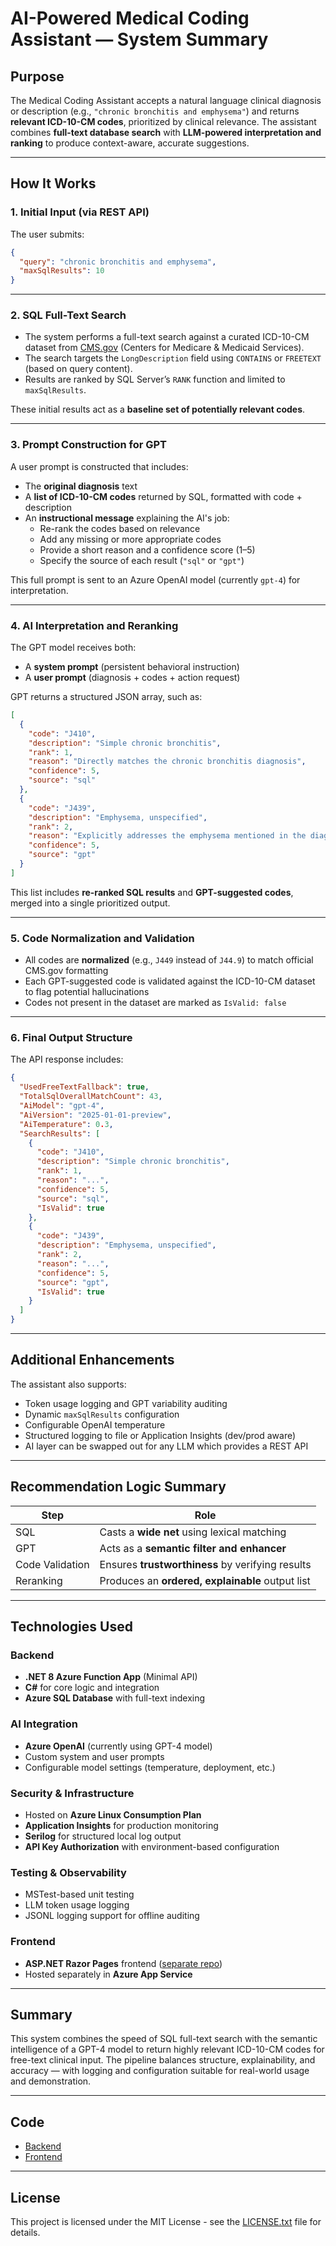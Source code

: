 # AI-Powered Medical Coding Assistant — System Summary

## Purpose

The Medical Coding Assistant accepts a natural language clinical diagnosis or description (e.g., `"chronic bronchitis and emphysema"`) and returns **relevant ICD-10-CM codes**, prioritized by clinical relevance. The assistant combines **full-text database search** with **LLM-powered interpretation and ranking** to produce context-aware, accurate suggestions.

---

## How It Works

### 1. Initial Input (via REST API)

The user submits:

```json
{
  "query": "chronic bronchitis and emphysema",
  "maxSqlResults": 10
}
```

---

### 2. SQL Full-Text Search

- The system performs a full-text search against a curated ICD-10-CM dataset from [CMS.gov](https://cms.gov) (Centers for Medicare & Medicaid Services).
- The search targets the `LongDescription` field using `CONTAINS` or `FREETEXT` (based on query content).
- Results are ranked by SQL Server’s `RANK` function and limited to `maxSqlResults`.

These initial results act as a **baseline set of potentially relevant codes**.

---

### 3. Prompt Construction for GPT

A user prompt is constructed that includes:

- The **original diagnosis** text
- A **list of ICD-10-CM codes** returned by SQL, formatted with code + description
- An **instructional message** explaining the AI's job:
  - Re-rank the codes based on relevance
  - Add any missing or more appropriate codes
  - Provide a short reason and a confidence score (1–5)
  - Specify the source of each result (`"sql"` or `"gpt"`)

This full prompt is sent to an Azure OpenAI model (currently `gpt-4`) for interpretation.

---

### 4. AI Interpretation and Reranking

The GPT model receives both:
- A **system prompt** (persistent behavioral instruction)
- A **user prompt** (diagnosis + codes + action request)

GPT returns a structured JSON array, such as:

```json
[
  {
    "code": "J410",
    "description": "Simple chronic bronchitis",
    "rank": 1,
    "reason": "Directly matches the chronic bronchitis diagnosis",
    "confidence": 5,
    "source": "sql"
  },
  {
    "code": "J439",
    "description": "Emphysema, unspecified",
    "rank": 2,
    "reason": "Explicitly addresses the emphysema mentioned in the diagnosis",
    "confidence": 5,
    "source": "gpt"
  }
]
```

This list includes **re-ranked SQL results** and **GPT-suggested codes**, merged into a single prioritized output.

---

### 5. Code Normalization and Validation

- All codes are **normalized** (e.g., `J449` instead of `J44.9`) to match official CMS.gov formatting
- Each GPT-suggested code is validated against the ICD-10-CM dataset to flag potential hallucinations
- Codes not present in the dataset are marked as `IsValid: false`

---

### 6. Final Output Structure

The API response includes:

```json
{
  "UsedFreeTextFallback": true,
  "TotalSqlOverallMatchCount": 43,
  "AiModel": "gpt-4",
  "AiVersion": "2025-01-01-preview",
  "AiTemperature": 0.3,
  "SearchResults": [
    {
      "code": "J410",
      "description": "Simple chronic bronchitis",
      "rank": 1,
      "reason": "...",
      "confidence": 5,
      "source": "sql",
      "IsValid": true
    },
    {
      "code": "J439",
      "description": "Emphysema, unspecified",
      "rank": 2,
      "reason": "...",
      "confidence": 5,
      "source": "gpt",
      "IsValid": true
    }
  ]
}
```

---

## Additional Enhancements

The assistant also supports:

- Token usage logging and GPT variability auditing
- Dynamic `maxSqlResults` configuration
- Configurable OpenAI temperature
- Structured logging to file or Application Insights (dev/prod aware)
- AI layer can be swapped out for any LLM which provides a REST API

---

## Recommendation Logic Summary

| Step           | Role                                                      |
|----------------|-----------------------------------------------------------|
| SQL            | Casts a **wide net** using lexical matching               |
| GPT            | Acts as a **semantic filter and enhancer**                |
| Code Validation| Ensures **trustworthiness** by verifying results          |
| Reranking      | Produces an **ordered, explainable** output list          |

---

## Technologies Used

### Backend
- **.NET 8 Azure Function App** (Minimal API)
- **C#** for core logic and integration
- **Azure SQL Database** with full-text indexing

### AI Integration
- **Azure OpenAI** (currently using GPT-4 model)
- Custom system and user prompts
- Configurable model settings (temperature, deployment, etc.)

### Security & Infrastructure
- Hosted on **Azure Linux Consumption Plan**
- **Application Insights** for production monitoring
- **Serilog** for structured local log output
- **API Key Authorization** with environment-based configuration

### Testing & Observability
- MSTest-based unit testing
- LLM token usage logging
- JSONL logging support for offline auditing

### Frontend
- **ASP.NET Razor Pages** frontend ([separate repo](https://github.com/jerhow/AIMCA-UI-Razor))
- Hosted separately in **Azure App Service**

---

## Summary

This system combines the speed of SQL full-text search with the semantic intelligence of a GPT-4 model to return highly relevant ICD-10-CM codes for free-text clinical input. The pipeline balances structure, explainability, and accuracy — with logging and configuration suitable for real-world usage and demonstration.

---

## Code
- [Backend](https://github.com/jerhow/AI-medical-coding-assistant)
- [Frontend](https://github.com/jerhow/AIMCA-UI-Razor)

---

## License

This project is licensed under the MIT License - see the [LICENSE.txt](LICENSE.txt) file for details.